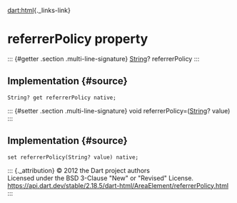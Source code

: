 [dart:html](../../dart-html/dart-html-library){._links-link}

referrerPolicy property
=======================

::: {#getter .section .multi-line-signature}
[String](../../dart-core/string-class)? referrerPolicy
:::

Implementation {#source}
--------------

``` {.language-dart data-language="dart"}
String? get referrerPolicy native;
```

::: {#setter .section .multi-line-signature}
void referrerPolicy=([String](../../dart-core/string-class)? value)
:::

Implementation {#source}
--------------

``` {.language-dart data-language="dart"}
set referrerPolicy(String? value) native;
```

::: {._attribution}
© 2012 the Dart project authors\
Licensed under the BSD 3-Clause \"New\" or \"Revised\" License.\
<https://api.dart.dev/stable/2.18.5/dart-html/AreaElement/referrerPolicy.html>
:::
